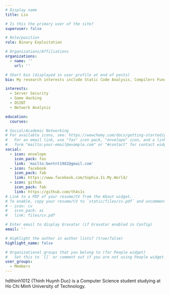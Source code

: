 ```yaml
---
# Display name
title: Lio

# Is this the primary user of the site?
superuser: false

# Role/position
role: Binary Exploitation

# Organizations/Affiliations
organizations:
  - name: ''
    url: ''

# Short bio (displayed in user profile at end of posts)
bio: My research interests include Static Code Analysis, Compilers Fundamental, Static Application Security Testing tool like CodeQL. 

interests:
  - Server Security
  - Game Hacking
  - OSINT
  - Network Analysis

education:
  courses:

# Social/Academic Networking
# For available icons, see: https://wowchemy.com/docs/getting-started/page-builder/#icons
#   For an email link, use "fas" icon pack, "envelope" icon, and a link in the
#   form "mailto:your-email@example.com" or "#contact" for contact widget.
social:
  - icon: envelope
    icon_pack: fas
    link: 'mailto:bentnt1982@gmail.com'
  - icon: facebook
    icon_pack: fab
    link: https://www.facebook.com/Sophia.Is.My.World/
  - icon: github
    icon_pack: fab
    link: https://github.com/th4s1s
# Link to a PDF of your resume/CV from the About widget.
# To enable, copy your resume/CV to `static/files/cv.pdf` and uncomment the lines below.
# - icon: cv
#   icon_pack: ai
#   link: files/cv.pdf

# Enter email to display Gravatar (if Gravatar enabled in Config)
email: ''

# Highlight the author in author lists? (true/false)
highlight_name: false

# Organizational groups that you belong to (for People widget)
#   Set this to `[]` or comment out if you are not using People widget.
user_groups:
  - Members
---
```


hdthinh1012 (Thinh Huynh Duc) is a Computer Science student studying at Ho Chi Minh University of Technology.